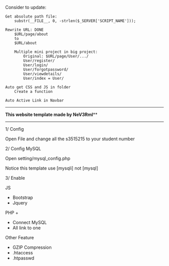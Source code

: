 Consider to update:

	Get absolute path file:
		substr(__FILE__, 0, -strlen($_SERVER['SCRIPT_NAME']));

	Rewrite URL: DONE
		$URL/page/about
		to 
		$URL/about
		
		Multiple mini project in big project:
			Original: $URL/page/User/.../
			User/register/
			User/login/
			User/forgotpassword/
			User/viewdetails/
			User/index = User/

	Auto get CSS and JS in folder
		Create a function

	Auto Active Link in Navbar

***********************************************************************
****************This website template made by NeV3RmI******************
***********************************************************************

1/ Config

Open File and change all the s3515215 to your student number

2/ Config MySQL

Open setting/mysql_config.php

Notice this template use [mysqli] not [mysql]

3/ Enable

JS

+ Bootstrap
+ Jquery

PHP
+ 
+ Connect MySQL
+ All link to one

Other Feature
+ GZIP Compression
+ .htaccess
+ .htpasswd